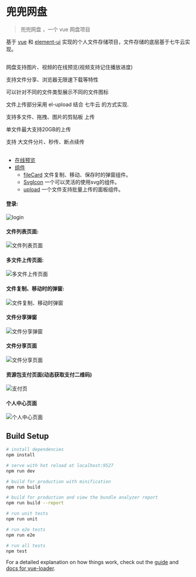 # 兜兜网盘

> 兜兜网盘 ，一个 vue 网盘项目

基于 [vue](https://github.com/vuejs/vue) 和 [element-ui](https://github.com/ElemeFE/element) 实现的个人文件存储项目，文件存储的底层基于七牛云实现。

##

网盘支持图片、视频的在线预览(视频支持记住播放进度)

支持文件分享、浏览器无限速下载等特性

可以针对不同的文件类型展示不同的文件图标

文件上传部分采用 el-upload 结合 七牛云 的方式实现.

支持多文件、拖拽、图片的剪贴板 上传

单文件最大支持20GB的上传

支持 大文件分片、秒传、断点续传

##

* [在线预览](https://cloud.novelweb.cn/#/login)
* [组件]()
  * [fileCard]() 文件复制、移动、保存时的弹窗组件。
  * [SvgIcon]() 一个可以灵活的使用svg的组件。
  * [upload]() 一个文件支持批量上传的面板组件。

#### 登录:
![login](https://images.gitee.com/uploads/images/2021/0310/105344_a5d31fc9_1882312.png "login")

#### 文件列表页面:
![文件列表页面](https://images.gitee.com/uploads/images/2021/0324/182730_dca68773_1882312.png "文件列表页面")

#### 多文件上传页面:
![多文件上传页面](https://images.gitee.com/uploads/images/2021/0324/141357_78203cfd_1882312.png "多文件上传页面")

#### 文件复制、移动时的弹窗:
![文件复制、移动时弹窗](https://images.gitee.com/uploads/images/2021/0428/165548_5cbe695a_1882312.png "文件复制、移动时弹窗")

#### 文件分享弹窗
![文件分享弹窗](https://images.gitee.com/uploads/images/2021/0324/141503_7d5fa86d_1882312.png "文件分享弹窗")

#### 文件分享页面
![文件分享页面](https://images.gitee.com/uploads/images/2021/0531/191134_5a7452d5_1882312.png "文件分享页面")

#### 资源包支付页面(动态获取支付二维码)
![支付页](https://images.gitee.com/uploads/images/2021/0531/183322_2f0bade4_1882312.png "支付页")

#### 个人中心页面
![个人中心页面](https://images.gitee.com/uploads/images/2021/0531/182653_73280269_1882312.png "个人中心页面")

## Build Setup

```bash
# install dependencies
npm install

# serve with hot reload at localhost:9527
npm run dev

# build for production with minification
npm run build

# build for production and view the bundle analyzer report
npm run build --report

# run unit tests
npm run unit

# run e2e tests
npm run e2e

# run all tests
npm test
```

For a detailed explanation on how things work, check out the [guide](http://vuejs-templates.github.io/webpack/) and [docs for vue-loader](http://vuejs.github.io/vue-loader).
